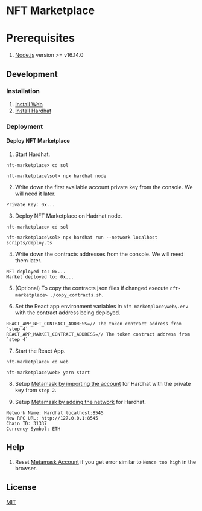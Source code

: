 # NFT Marketplace 

# Prerequisites
1. [Node.js](https://nodejs.org/en/) version >= v16.14.0 

## Development

### Installation

1. [Install Web](web/README.md#Installation)
2. [Install Hardhat](sol/README.md#Installation)

### Deployment

#### Deploy NFT Marketplace
1. Start Hardhat.

`nft-marketplace> cd sol`

`nft-marketplace\sol> npx hardhat node`

2. Write down the first available account private key from the console. We will need it later.
```
Private Key: 0x...
```

3. Deploy NFT Marketplace on Hadrhat node.

`nft-marketplace> cd sol`
            
`nft-marketplace\sol> npx hardhat run --network localhost scripts/deploy.ts`

4. Write down the contracts addresses from the console. We will need them later.
```
NFT deployed to: 0x...
Market deployed to: 0x...
```

5. (Optional) To copy the contracts json files if changed execute `nft-marketplace> ./copy_contracts.sh`.

6. Set the React app environment variables in `nft-marketplace\web\.env` with the contract address being deployed.
            
```Example
REACT_APP_NFT_CONTRACT_ADDRESS=// The token contract address from `step 4`
REACT_APP_MARKET_CONTRACT_ADDRESS=// The token contract address from `step 4`
```

7. Start the React App.
            
`nft-marketplace> cd web`

`nft-marketplace\web> yarn start`

8. Setup [Metamask by importing the account](https://metamask.zendesk.com/hc/en-us/articles/360015489331-How-to-import-an-Account) for Hardhat with the private key from `step 2`.
  
9. Setup [Metamask by adding the network](https://metamask.zendesk.com/hc/en-us/articles/360043227612-How-to-add-a-custom-network-RPC) for Hardhat.

```
Network Name: Hardhat localhost:8545
New RPC URL: http://127.0.0.1:8545
Chain ID: 31337
Currency Symbol: ETH
```

## Help
1. Reset [Metamask Account](https://support.avax.network/en/articles/4872721-metamask-transactions-are-stuck-rejected) if you get error similar to `Nonce too high` in the browser.

## License
[MIT](https://choosealicense.com/licenses/mit/)